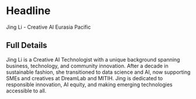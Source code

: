 # Headline

Jing Li - Creative AI Eurasia Pacific

## Full Details

Jing Li is a Creative AI Technologist with a unique background spanning business, technology, and community innovation. After a decade in sustainable fashion, she transitioned to data science and AI, now supporting SMEs and creatives at DreamLab and MITIH. Jing is dedicated to responsible innovation, AI equity, and making emerging technologies accessible to all.
